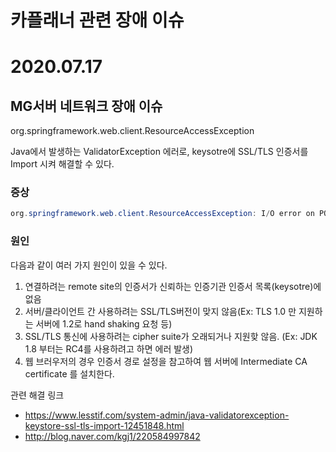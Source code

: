 # 카플래너 관련 장애 이슈


# 2020.07.17
## MG서버 네트워크 장애 이슈
org.springframework.web.client.ResourceAccessException

Java에서 발생하는 ValidatorException 에러로, keysotre에 SSL/TLS 인증서를 Import 시켜 해결할 수 있다.

### 증상
```java
org.springframework.web.client.ResourceAccessException: I/O error on POST request for "https://hmp.mggeneralins.com:443/CONTBIZCARDR.form": sun.security.validator.ValidatorException: PKIX path building failed: sun.security.provider.certpath.SunCertPathBuilderException: unable to find valid certification path to requested target; nested exception is javax.net.ssl.SSLHandshakeException: sun.security.validator.ValidatorException: PKIX path building failed: sun.security.provider.certpath.SunCertPathBuilderException: unable to find valid certification path to requested target
```

### 원인
다음과 같이 여러 가지 원인이 있을 수 있다.

1. 연결하려는 remote site의 인증서가 신뢰하는 인증기관 인증서 목록(keysotre)에 없음
2. 서버/클라이언트 간 사용하려는 SSL/TLS버전이 맞지 않음(Ex: TLS 1.0 만 지원하는 서버에 1.2로 hand shaking 요청 등)
3. SSL/TLS 통신에 사용하려는 cipher suite가 오래되거나 지원핮 않음. (Ex: JDK 1.8 부터는 RC4를 사용하려고 하면 에러 발생)
4. 웹 브러우저의 경우 인증서 경로 설정을 참고하여 웹 서버에 Intermediate CA certificate 를 설치한다.





관련 해결 링크

* https://www.lesstif.com/system-admin/java-validatorexception-keystore-ssl-tls-import-12451848.html
* http://blog.naver.com/kgj1/220584997842
